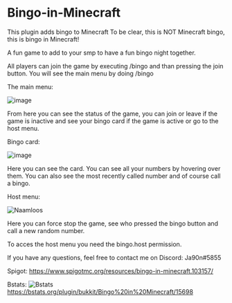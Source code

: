 # Bingo-in-Minecraft
This plugin adds bingo to Minecraft
To be clear, this is NOT Minecraft bingo, this is bingo in Minecraft!

A fun game to add to your smp to have a fun bingo night together.

All players can join the game by executing /bingo and than pressing the join button. You will see the main menu by doing /bingo

The main menu:

![image](https://user-images.githubusercontent.com/81578391/203627388-0fdfd450-3e92-4dc4-a8d6-50ffee6d2549.png)

From here you can see the status of the game, you can join or leave if the game is inactive and see your bingo card if the game is active or go to the host menu.

Bingo card:

![image](https://user-images.githubusercontent.com/81578391/203627507-b5e41ca7-b4b2-4511-bafc-cc0ba0e7ab40.png)

Here you can see the card. You can see all your numbers by hovering over them. You can also see the most recently called number and of course call a bingo.

Host menu:

![Naamloos](https://user-images.githubusercontent.com/81578391/177551731-cc8ca43e-dfd9-4221-ad55-4bd35df10bee.png)

Here you can force stop the game, see who pressed the bingo button and call a new random number.

To acces the host menu you need the bingo.host permission.

If you have any questions, feel free to contact me on Discord: Ja90n#5855

Spigot: https://www.spigotmc.org/resources/bingo-in-minecraft.103157/

Bstats:
![Bstats](https://bstats.org/signatures/bukkit/Bingo%20in%20Minecraft.svg)
https://bstats.org/plugin/bukkit/Bingo%20in%20Minecraft/15698

